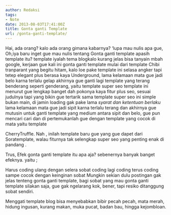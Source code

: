 ```yaml
---
author: Redaksi
tags:
- Note
date: 2013-08-03T17:41:00Z
title: Gonta ganti Template
url: /gonta-ganti-template/
---
```


Hai, ada orang? kalo ada orang gimana kabarnya? ‘lupa mau nulis apa gue, Oh,iya baru inget
gue mau nulis tentang Gonta ganti template apasih template itu? template iyalah tema blogkalo kurang jelas bisa tanyain mbah google, kerjaan gue kali ini gonta ganti template mulai dari template
Chibi tranparant yang begitu hitam, kalo loe pake template ini selasa angker tapi tetep elegant plus berasa kaya
Underground, lama kelamaan mata gue jadi belo karna terlalu gelap akhirnya gue ganti lagi template yang terang benderang
seperti genderang, yaitu template super seo template ini menurut gue lengkap banget dah pokonya kaya fitur plus seo,
sesuai judulnya  tapi yang bikin gue tertarik sama template super seo ini simple bukan main, di jamin loading gak pake lama
*syarat dan ketentuan berlaku*
lama kelamaan mata gue jadi sipit karna terlalu terang dan akhirnya gue mutusin untuk ganti template yang medium
antara sipit dan belo, gue pun mencari cari dan di pertemukanlah gue dengan template yang cocok di mata yaitu template

CherryTruffle.
Nah , inilah template baru gue yang gue dapet dari Soratemplate, walau fiturnya tak selengkap super seo
yang penting enak di pandang .

Trus, Efek gonta ganti template itu apa aja? sebenernya banyak banget efeknya. yaitu ;

Harus coding ulang dengan selera sobat
coding lagi
coding terus
coding sampe cocok dengan keinginan sobat
Mungkin sekian dulu postingan gak jelas tenteng gonta ganti template, bagi sobat yang mau gonta ganti template
silakan saja, gue gak ngelarang kok, bener, tapi resiko ditanggung sobat sendiri.

Menggati template blog bisa menyebabkan bibir pecah pecah, mata merah, hidung ingusan, kurang makan,
muka pucat, badan bau, hingga kejombloan.